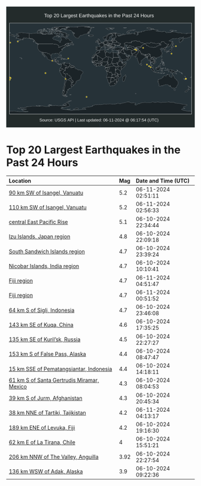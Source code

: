 ![Map](./map.png)

# Top 20 Largest Earthquakes in the Past 24 Hours

| Location | Mag | Date and Time (UTC) |
|:---|:---|:---|
| [90 km SW of Isangel, Vanuatu](https://earthquake.usgs.gov/earthquakes/eventpage/us7000mrmc) | 5.2 | 06-11-2024 02:51:11 |
| [110 km SW of Isangel, Vanuatu](https://earthquake.usgs.gov/earthquakes/eventpage/us7000mrme) | 5.2 | 06-11-2024 02:56:33 |
| [central East Pacific Rise](https://earthquake.usgs.gov/earthquakes/eventpage/us7000mrl5) | 5.1 | 06-10-2024 22:34:44 |
| [Izu Islands, Japan region](https://earthquake.usgs.gov/earthquakes/eventpage/us7000mrkv) | 4.8 | 06-10-2024 22:09:18 |
| [South Sandwich Islands region](https://earthquake.usgs.gov/earthquakes/eventpage/us7000mrlp) | 4.7 | 06-10-2024 23:39:24 |
| [Nicobar Islands, India region](https://earthquake.usgs.gov/earthquakes/eventpage/us7000mrgb) | 4.7 | 06-10-2024 10:10:41 |
| [Fiji region](https://earthquake.usgs.gov/earthquakes/eventpage/us7000mrmu) | 4.7 | 06-11-2024 04:51:47 |
| [Fiji region](https://earthquake.usgs.gov/earthquakes/eventpage/us7000mrlv) | 4.7 | 06-11-2024 00:51:52 |
| [64 km S of Sigli, Indonesia](https://earthquake.usgs.gov/earthquakes/eventpage/us7000mrlj) | 4.7 | 06-10-2024 23:46:08 |
| [143 km SE of Kuqa, China](https://earthquake.usgs.gov/earthquakes/eventpage/us7000mrjg) | 4.6 | 06-10-2024 17:35:25 |
| [135 km SE of Kuril’sk, Russia](https://earthquake.usgs.gov/earthquakes/eventpage/us7000mrkz) | 4.5 | 06-10-2024 22:27:27 |
| [153 km S of False Pass, Alaska](https://earthquake.usgs.gov/earthquakes/eventpage/us7000mrg0) | 4.4 | 06-10-2024 08:47:47 |
| [15 km SSE of Pematangsiantar, Indonesia](https://earthquake.usgs.gov/earthquakes/eventpage/us7000mrgz) | 4.4 | 06-10-2024 14:18:11 |
| [61 km S of Santa Gertrudis Miramar, Mexico](https://earthquake.usgs.gov/earthquakes/eventpage/us7000mrfy) | 4.3 | 06-10-2024 08:04:53 |
| [39 km S of Jurm, Afghanistan](https://earthquake.usgs.gov/earthquakes/eventpage/us7000mrkn) | 4.3 | 06-10-2024 20:45:34 |
| [38 km NNE of Tartiki, Tajikistan](https://earthquake.usgs.gov/earthquakes/eventpage/us7000mrmm) | 4.2 | 06-11-2024 04:13:17 |
| [189 km ENE of Levuka, Fiji](https://earthquake.usgs.gov/earthquakes/eventpage/us7000mrjz) | 4.2 | 06-10-2024 19:16:30 |
| [62 km E of La Tirana, Chile](https://earthquake.usgs.gov/earthquakes/eventpage/us7000mrhx) | 4 | 06-10-2024 15:51:21 |
| [206 km NNW of The Valley, Anguilla](https://earthquake.usgs.gov/earthquakes/eventpage/pr2024162002) | 3.92 | 06-10-2024 22:27:54 |
| [136 km WSW of Adak, Alaska](https://earthquake.usgs.gov/earthquakes/eventpage/ak0247g2jx32) | 3.9 | 06-10-2024 09:22:36 |

